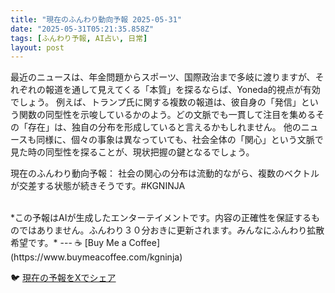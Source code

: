 ```yaml
---
title: "現在のふんわり動向予報 2025-05-31"
date: "2025-05-31T05:21:35.858Z"
tags: [ふんわり予報, AI占い, 日常]
layout: post
---
```



最近のニュースは、年金問題からスポーツ、国際政治まで多岐に渡りますが、それぞれの報道を通して見えてくる「本質」を探るならば、Yoneda的視点が有効でしょう。  例えば、トランプ氏に関する複数の報道は、彼自身の「発信」という関数の同型性を示唆しているかのよう。どの文脈でも一貫して注目を集めるその「存在」は、独自の分布を形成していると言えるかもしれません。  他のニュースも同様に、個々の事象は異なっていても、社会全体の「関心」という文脈で見た時の同型性を探ることが、現状把握の鍵となるでしょう。

現在のふんわり動向予報：
社会の関心の分布は流動的ながら、複数のベクトルが交差する状態が続きそうです。#KGNINJA

<br>
*この予報はAIが生成したエンターテイメントです。内容の正確性を保証するものではありません。ふんわり３０分おきに更新されます。みんなにふんわり拡散希望です。*
---
☕️ [Buy Me a Coffee](https://www.buymeacoffee.com/kgninja)

🐦 [現在の予報をXでシェア](https://twitter.com/intent/tweet?text=%E7%8F%BE%E5%9C%A8%E3%81%AE%E3%81%B5%E3%82%93%E3%82%8F%E3%82%8A%E4%BA%88%E5%A0%B1%3A%20%E3%80%8C%E6%9C%80%E8%BF%91%E3%81%AE%E3%83%8B%E3%83%A5%E3%83%BC%E3%82%B9%E3%81%AF%E3%80%81%E5%B9%B4%E9%87%91%E5%95%8F%E9%A1%8C%E3%81%8B%E3%82%89%E3%82%B9%E3%83%9D%E3%83%BC%E3%83%84%E3%80%81%E5%9B%BD%E9%9A%9B%E6%94%BF%E6%B2%BB%E3%81%BE%E3%81%A7%E5%A4%9A%E5%B2%90%E3%81%AB%E6%B8%A1%E3%82%8A%E3%81%BE%E3%81%99%E3%81%8C%E3%80%81%E3%81%9D%E3%82%8C%E3%81%9E%E3%82%8C%E3%81%AE%E5%A0%B1%E9%81%93%E3%82%92%E9%80%9A%E3%81%97%E3%81%A6%E8%A6%8B%E3%81%88%E3%81%A6%E3%81%8F%E3%82%8B%E3%80%8C%E6%9C%AC%E8%B3%AA%E3%80%8D%E3%82%92%E6%8E%A2%E3%82%8B%E3%81%AA%E3%82%89%E3%81%B0%E3%80%81Yoneda%E7%9A%84%E8%A6%96%E7%82%B9%E3%81%8C%E6%9C%89%E5%8A%B9%E3%81%A7%E3%81%97%E3%82%87%E3%81%86%E3%80%82%E3%80%8D%23KGNINJA%20%E7%B6%9A%E3%81%8D%E3%81%AF%E3%83%96%E3%83%AD%E3%82%B0%E3%81%A7%EF%BC%81%F0%9F%91%87&url=https%3A%2F%2Fkg-ninja.github.io%2FFunwariyoso%2F)

